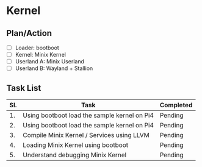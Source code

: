 # Kernel

## Plan/Action
- [ ] Loader: bootboot
- [ ] Kernel: Minix Kernel
- [ ] Userland A: Minix Userland
- [ ] Userland B: Wayland + Stallion

## Task List
|Sl. | Task | Completed
|----|------------ | -------------
|1.|Using bootboot load the sample kernel on Pi4|Pending
|2.|Using bootboot load the sample kernel on Pi4|Pending
|3.|Compile Minix Kernel / Services using LLVM|Pending
|4.|Loading Minix Kernel using bootboot|Pending
|5.|Understand debugging Minix Kernel|Pending
